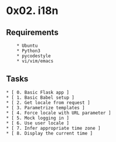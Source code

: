 # 0x02. i18n

## Requirements
        * Ubuntu
        * Python3
        * pycodestyle
        * vi/vim/emacs

## Tasks
    * [ 0. Basic Flask app ]
    * [ 1. Basic Babel setup ]
    * [ 2. Get locale from request ]
    * [ 3. Parametrize templates ]
    * [ 4. Force locale with URL parameter ]
    * [ 5. Mock logging in ]
    * [ 6. Use user locale ]
    * [ 7. Infer appropriate time zone ]
    * [ 8. Display the current time ]